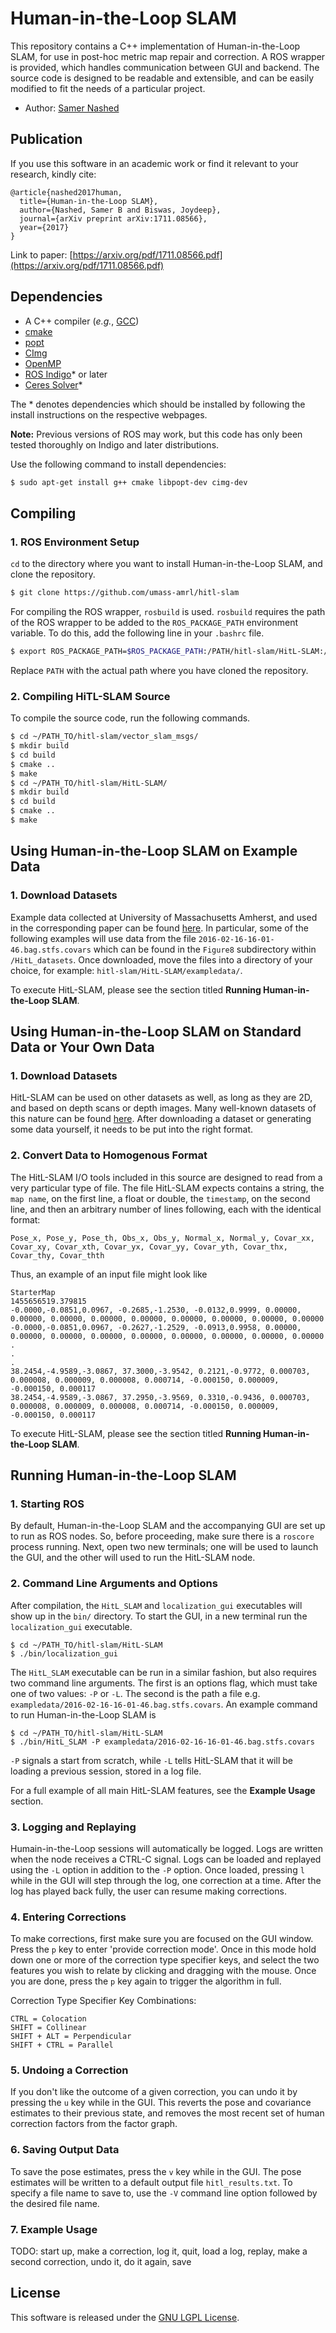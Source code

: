 # Human-in-the-Loop SLAM

This repository contains a C++ implementation of Human-in-the-Loop SLAM, for use in post-hoc metric map repair and correction. A ROS 
wrapper is provided, which handles communication between GUI and backend. The source code is designed to be readable and extensible, and 
can be easily modified to fit the needs of a particular project.

- Author: [Samer Nashed](TODO)

## Publication

If you use this software in an academic work or find it relevant to your research, kindly cite:

```
@article{nashed2017human,
  title={Human-in-the-Loop SLAM},
  author={Nashed, Samer B and Biswas, Joydeep},
  journal={arXiv preprint arXiv:1711.08566},
  year={2017}
}
```

Link to paper: [https://arxiv.org/pdf/1711.08566.pdf](https://arxiv.org/pdf/1711.08566.pdf)

## Dependencies

- A C++ compiler (*e.g.*, [GCC](http://gcc.gnu.org/))
- [cmake](http://www.cmake.org/cmake/resources/software.html)
- [popt](http://www.freshmeat.sourceforge.net/projects/popt)
- [CImg](http://www.cimg.eu/)
- [OpenMP](http://www.openmp.org/)
- [ROS Indigo](http://wiki.ros.org/indigo/Installation/Ubuntu)* or later
- [Ceres Solver](http://www.ceres-solver.org/)*

The * denotes dependencies which should be installed by following the install instructions on the respective webpages.

**Note:** Previous versions of ROS may work, but this code has only been tested thoroughly on Indigo and later distributions.

Use the following command to install dependencies:

```bash
$ sudo apt-get install g++ cmake libpopt-dev cimg-dev
```

## Compiling

### 1. ROS Environment Setup

`cd` to the directory where you want to install Human-in-the-Loop SLAM, and clone the repository.

```bash
$ git clone https://github.com/umass-amrl/hitl-slam
```

For compiling the ROS wrapper, `rosbuild` is used. `rosbuild` requires the path of the ROS wrapper to be added to 
the `ROS_PACKAGE_PATH` environment variable. To do this, add the following line in your `.bashrc` file. 

```bash
$ export ROS_PACKAGE_PATH=$ROS_PACKAGE_PATH:/PATH/hitl-slam/HitL-SLAM:/PATH/hitl-slam/vector_slam_msgs
```

Replace `PATH` with the actual path where you have cloned the repository. 

### 2. Compiling HiTL-SLAM Source

To compile the source code, run the following commands.

```bash
$ cd ~/PATH_TO/hitl-slam/vector_slam_msgs/
$ mkdir build
$ cd build
$ cmake ..
$ make
$ cd ~/PATH_TO/hitl-slam/HitL-SLAM/
$ mkdir build
$ cd build
$ cmake ..
$ make
```

## Using Human-in-the-Loop SLAM on Example Data

### 1. Download Datasets

Example data collected at University of Massachusetts Amherst, and used in the corresponding paper can be found 
[here](https://greyhound.cs.umass.edu/owncloud/index.php/apps/files/?dir=/laser_datasets/HitL_datasets/). In particular,
some of the following examples will use data from the file `2016-02-16-16-01-46.bag.stfs.covars` which can be found in the 
`Figure8` subdirectory within `/HitL_datasets`. Once downloaded, move the files into a directory of your choice, for example: 
`hitl-slam/HitL-SLAM/exampledata/`.

To execute HitL-SLAM, please see the section titled **Running Human-in-the-Loop SLAM**.

## Using Human-in-the-Loop SLAM on Standard Data or Your Own Data

### 1. Download Datasets

HitL-SLAM can be used on other datasets as well, as long as they are 2D, and based on depth scans or depth images. Many well-known datasets of this nature can be found [here](http://cres.usc.edu/radishrepository/view-all.php). After downloading a dataset or generating some data yourself, it needs to be put into the right format.

### 2. Convert Data to Homogenous Format

<!--- Data conversion tools for common formats coming soon --->

The HitL-SLAM I/O tools included in this source are designed to read from a very particular type of file. The file HitL-SLAM expects contains a string, the `map name`, on the first line, a float or double, the `timestamp`, on the second line, and then an arbitrary number of lines following, each with the identical format:

```
Pose_x, Pose_y, Pose_th, Obs_x, Obs_y, Normal_x, Normal_y, Covar_xx, Covar_xy, Covar_xth, Covar_yx, Covar_yy, Covar_yth, Covar_thx, Covar_thy, Covar_thth
```

Thus, an example of an input file might look like

```
StarterMap
1455656519.379815
-0.0000,-0.0851,0.0967, -0.2685,-1.2530, -0.0132,0.9999, 0.00000, 0.00000, 0.00000, 0.00000, 0.00000, 0.00000, 0.00000, 0.00000, 0.00000
-0.0000,-0.0851,0.0967, -0.2627,-1.2529, -0.0913,0.9958, 0.00000, 0.00000, 0.00000, 0.00000, 0.00000, 0.00000, 0.00000, 0.00000, 0.00000
.
.
.
38.2454,-4.9589,-3.0867, 37.3000,-3.9542, 0.2121,-0.9772, 0.000703, 0.000008, 0.000009, 0.000008, 0.000714, -0.000150, 0.000009, -0.000150, 0.000117
38.2454,-4.9589,-3.0867, 37.2950,-3.9569, 0.3310,-0.9436, 0.000703, 0.000008, 0.000009, 0.000008, 0.000714, -0.000150, 0.000009, -0.000150, 0.000117
```

To execute HitL-SLAM, please see the section titled **Running Human-in-the-Loop SLAM**.

## Running Human-in-the-Loop SLAM

### 1. Starting ROS

By default, Human-in-the-Loop SLAM and the accompanying GUI are set up to run as ROS nodes. So, before proceeding, make sure there is a
`roscore` process running. Next, open two new terminals; one will be used to launch the GUI, and the other will used to run the HitL-SLAM node.

### 2. Command Line Arguments and Options

After compilation, the `HitL_SLAM` and `localization_gui` executables will show up in the `bin/` directory. To start the GUI, in a new terminal run the `localization_gui` executable.

```
$ cd ~/PATH_TO/hitl-slam/HitL-SLAM
$ ./bin/localization_gui
```

<!--- TODO: describe features / options of the gui --->

The `HitL_SLAM` executable can be run in a similar fashion, but also requires two command line arguments. The first is an options flag, which must take one of two values: `-P` or `-L`. The second is the path a file e.g. `exampledata/2016-02-16-16-01-46.bag.stfs.covars`. An example command to run Human-in-the-Loop SLAM is

```
$ cd ~/PATH_TO/hitl-slam/HitL-SLAM
$ ./bin/HitL_SLAM -P exampledata/2016-02-16-16-01-46.bag.stfs.covars
```

`-P` signals a start from scratch, while `-L` tells HitL-SLAM that it will be loading a previous session, stored in a log file. 

For a full example of all main HitL-SLAM features, see the **Example Usage** section.

### 3. Logging and Replaying

Humain-in-the-Loop sessions will automatically be logged. Logs are written when the node receives a CTRL-C signal. Logs can be loaded and replayed using the `-L` option in addition to the `-P` option. Once loaded, pressing `l` while in the GUI will step through the log, one correction at a time. After the log has played back fully, the user can resume making corrections.

### 4. Entering Corrections

To make corrections, first make sure you are focused on the GUI window. Press the `p` key to enter 'provide correction mode'. Once in this mode hold down one or more of the correction type specifier keys, and select the two features you wish to relate by clicking and dragging with the mouse. Once you are done, press the `p` key again to trigger the algorithm in full.

Correction Type Specifier Key Combinations:
```
CTRL = Colocation
SHIFT = Collinear
SHIFT + ALT = Perpendicular
SHIFT + CTRL = Parallel
```

### 5. Undoing a Correction

If you don't like the outcome of a given correction, you can undo it by pressing the `u` key while in the GUI. This reverts the pose and covariance estimates to their previous state, and removes the most recent set of human correction factors from the factor graph.

### 6. Saving Output Data

To save the pose estimates, press the `v` key while in the GUI. The pose estimates will be written to a default output file `hitl_results.txt`. To specify a file name to save to, use the `-V` command line option followed by the desired file name.

### 7. Example Usage

TODO: start up, make a correction, log it, quit, load a log, replay, make a second correction, undo it, do it again, save

<!---
|Confidence match visualizations | Path visualization        |
|:------------------------------:|:-------------------------:|
|![](dumps/astar7-vis.jpg)       | ![](dumps/astar7-path.jpg)|
--->
<!---
|Confidence match visualizations | Path visualization        |
|:------------------------------:|:-------------------------:|
|![](dumps/rrt73-vis.jpg)        | ![](dumps/rrt73-path.jpg) |
--->

## License

This software is released under the [GNU LGPL License](LICENSE).

